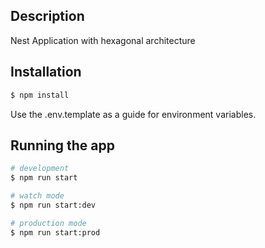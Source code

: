 
## Description
Nest Application with hexagonal architecture

## Installation

```bash
$ npm install
```
Use the .env.template as a guide for environment variables.

## Running the app

```bash
# development
$ npm run start

# watch mode
$ npm run start:dev

# production mode
$ npm run start:prod
```

